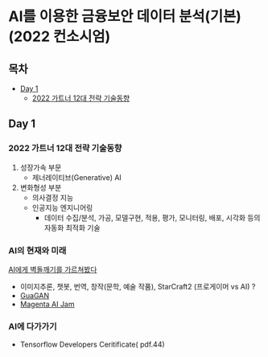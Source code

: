 
# AI를 이용한 금융보안 데이터 분석(기본) (2022 컨소시엄)

## 목차
  - [Day 1](#day-1)
    - [2022 가트너 12대 전략 기술동향](#2022-가트너-12대-전략-기술동향)
  
## Day 1

### 2022 가트너 12대 전략 기술동향
1. 성장가속 부문
    - 제너레이티브(Generative) AI
2. 변화형성 부분
    - 의사결정 지능
    - 인공지능 엔지니어링
      - 데이터 수집/분석, 가공, 모델구현, 적용, 평가, 모니터링, 배포, 시각화 등의 자동화 최적화 기술

### AI의 현재와 미래
[AI에게 벽돌깨기를 가르쳐봤다](https://www.youtube.com/watch?v=V1eYniJ0Rnk)
- 이미지추론, 챗봇, 번역, 창작(문학, 예술 작품), StarCraft2 (프로게이머 vs AI) ?
- [GuaGAN](https://www.nvidia.com/ko-kr/studio/canvas/)
- [Magenta AI Jam](https://www.youtube.com/watch?v=QlVoR1jQrPk)

### AI에 다가가기 
- Tensorflow Developers Ceritificate( pdf.44)